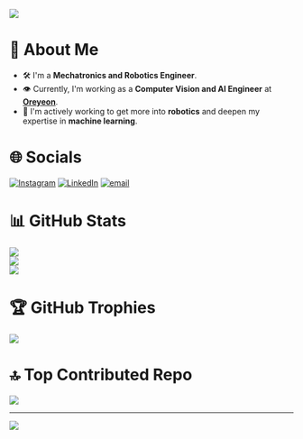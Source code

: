 ![](https://quotes-github-readme.vercel.app/api?type=horizontal&theme=gruvbox)
# 🤖 About Me
- 🛠️ I'm a **Mechatronics and Robotics Engineer**.
- 👁️ Currently, I'm working as a **Computer Vision and AI Engineer** at **[Oreyeon](https://www.oreyeon.com/)**.
- 🚀 I'm actively working to get more into **robotics** and deepen my expertise in **machine learning**. <br>


# 🌐 Socials
[![Instagram](https://img.shields.io/badge/Instagram-%23E4405F.svg?logo=Instagram&logoColor=white)](https://instagram.com/ramikronbi) [![LinkedIn](https://img.shields.io/badge/LinkedIn-%230077B5.svg?logo=linkedin&logoColor=white)](https://linkedin.com/in/https://www.linkedin.com/in/rami-kronbi) [![email](https://img.shields.io/badge/Email-D14836?logo=gmail&logoColor=white)](mailto:ramykronby@gmail.com) 

# 📊 GitHub Stats
![](https://github-readme-stats.vercel.app/api?username=kronbii&theme=github_dark&hide_border=false&include_all_commits=true&count_private=true)<br/>
![](https://nirzak-streak-stats.vercel.app/?user=kronbii&theme=github_dark&hide_border=false)<br/>
![](https://github-readme-stats.vercel.app/api/top-langs/?username=kronbii&theme=github_dark&hide_border=false&include_all_commits=true&count_private=true&layout=compact)

# 🏆 GitHub Trophies
![](https://github-profile-trophy.vercel.app/?username=kronbii&theme=material-palenight&no-frame=false&no-bg=false&margin-w=4)

# 🔝 Top Contributed Repo
![](https://github-contributor-stats.vercel.app/api?username=kronbii&limit=5&theme=gruvbox&combine_all_yearly_contributions=true)

---
[![](https://visitcount.itsvg.in/api?id=kronbii&icon=0&color=0)](https://visitcount.itsvg.in)

<!-- Proudly created with GPRM ( https://gprm.itsvg.in ) -->
